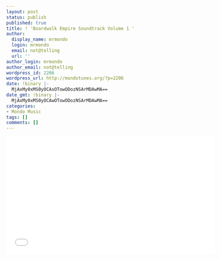 ```yaml
---
layout: post
status: publish
published: true
title: ! 'Boardwalk Empire Soundtrack Volume 1 '
author:
  display_name: mrmondo
  login: mrmondo
  email: not@telling
  url: ''
author_login: mrmondo
author_email: not@telling
wordpress_id: 2206
wordpress_url: http://mondotunes.org/?p=2206
date: !binary |-
  MjAxMy0xMS0yOCAxOTowODozNSArMDAwMA==
date_gmt: !binary |-
  MjAxMy0xMS0yOCAwOTowODozNSArMDAwMA==
categories:
- Mondo Music
tags: []
comments: []
---
```

<iframe width="560" height="315" src="//www.youtube.com/embed/_913vZhBXT4" frameborder="0"> </iframe>
